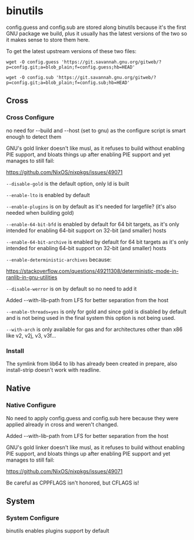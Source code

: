 # binutils
config.guess and config.sub are stored along binutils because it's the first
GNU package we build, plus it usually has the latest versions of the two so it
makes sense to store them here.

To get the latest upstream versions of these two files:

`wget -O config.guess 'https://git.savannah.gnu.org/gitweb/?p=config.git;a=blob_plain;f=config.guess;hb=HEAD'`

`wget -O config.sub 'https://git.savannah.gnu.org/gitweb/?p=config.git;a=blob_plain;f=config.sub;hb=HEAD'`

## Cross
### Cross Configure
no need for --build and --host (set to gnu) as the configure script is smart
enough to detect them

GNU's gold linker doesn't like musl, as it refuses to build without
enabling PIE support, and bloats things up after enabling PIE support
and yet manages to still fail:

<https://github.com/NixOS/nixpkgs/issues/49071>

`--disable-gold` is the default option, only ld is built

`--enable-lto` is enabled by default

`--enable-plugins` is on by default as it's needed for largefile? (it's also
needed when building gold)

`--enable-64-bit-bfd` is enabled by default for 64 bit targets, as it's only
intended for enabling 64-bit support on 32-bit (and smaller) hosts

`--enable-64-bit-archive` is enabled by default for 64 bit targets as it's
only intended for enabling 64-bit support on 32-bit (and smaller) hosts

`--enable-deterministic-archives` because:

<https://stackoverflow.com/questions/49211308/deterministic-mode-in-ranlib-in-gnu-utilities>

`--disable-werror` is on by default so no need to add it

Added --with-lib-path from LFS for better separation from the host

`--enable-threads=yes` is only for gold and since gold is disabled by default
and is not being used in the final system this option is not being used.

`--with-arch` is only available for gas and for architectures other than x86
like v2, v2j, v3, v3f...

### Install
The symlink from lib64 to lib has already been created in prepare, also
install-strip doesn't work with readline.

## Native
### Native Configure
No need to apply config.guess and config.sub here because they were applied
already in cross and weren't changed.

Added --with-lib-path from LFS for better separation from the host

GNU's gold linker doesn't like musl, as it refuses to build without
enabling PIE support, and bloats things up after enabling PIE support
and yet manages to still fail:

<https://github.com/NixOS/nixpkgs/issues/49071>

Be careful as CPPFLAGS isn't honored, but CFLAGS is!

## System
### System Configure
binutils enables plugins support by default
